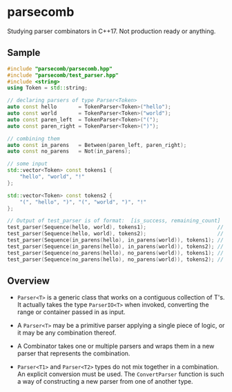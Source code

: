 # parsecomb


Studying parser combinators in C++17. Not production ready or anything.



## Sample

```cpp
#include "parsecomb/parsecomb.hpp"
#include "parsecomb/test_parser.hpp"
#include <string>
using Token = std::string;

// declaring parsers of type Parser<Token>
auto const hello       = TokenParser<Token>("hello");
auto const world       = TokenParser<Token>("world");
auto const paren_left  = TokenParser<Token>("(");
auto const paren_right = TokenParser<Token>(")");

// combining them
auto const in_parens   = Between(paren_left, paren_right);
auto const no_parens   = Not(in_parens);

// some input
std::vector<Token> const tokens1 {
    "hello", "world", "!"
};

std::vector<Token> const tokens2 {
    "(", "hello", ")", "(", "world", ")", "!"
};

// Output of test_parser is of format:  [is_success, remaining_count]
test_parser(Sequence(hello, world), tokens1);                       // [true, 1]
test_parser(Sequence(hello, world), tokens2);                       // [false,7]
test_parser(Sequence(in_parens(hello), in_parens(world)), tokens1); // [false,3]
test_parser(Sequence(in_parens(hello), in_parens(world)), tokens2); // [true, 1]
test_parser(Sequence(no_parens(hello), no_parens(world)), tokens1); // [true, 1]
test_parser(Sequence(no_parens(hello), no_parens(world)), tokens2); // [false,7]
```



## Overview

- `Parser<T>` is a generic class that works on a contiguous collection of T's. It actually takes the type `ParserIO<T>` when invoked, converting the range or container passed in as input.

- A `Parser<T>` may be a primitive parser applying a single piece of logic, or it may be any combination thereof.

- A Combinator takes one or multiple parsers and wraps them in a new parser that represents the combination.

- `Parser<T1>` and `Parser<T2>` types do not mix together in a combination. An explicit conversion must be used. The `ConvertParser` function is such a way of constructing a new parser from one of another type.
